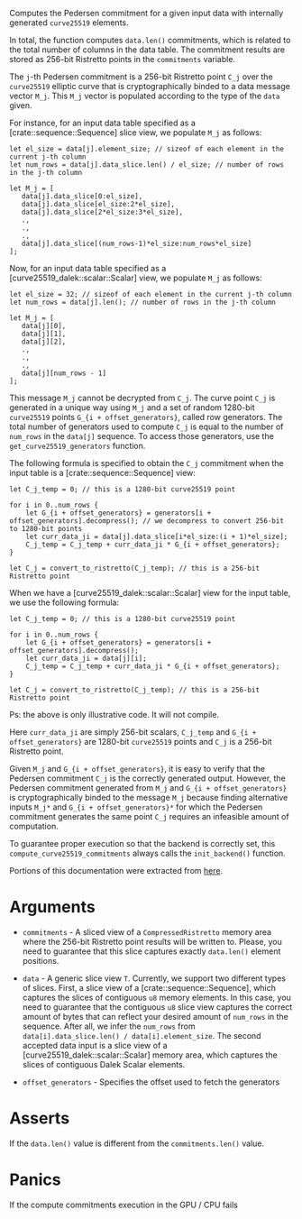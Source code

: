 Computes the Pedersen commitment for a given input data with internally generated `curve25519` elements.

In total, the function computes `data.len()` commitments,
which is related to the total number of columns in the data table. The commitment
results are stored as 256-bit Ristretto points in the `commitments` variable.

The `j`-th Pedersen commitment is a 256-bit Ristretto point `C_j` over the
`curve25519` elliptic curve that is cryptographically binded to a data message vector `M_j`. This `M_j` vector is populated according to the type of the `data` given.

For instance, for an input data table specified as a [crate::sequence::Sequence] slice view, we populate `M_j` as follows:

```text
let el_size = data[j].element_size; // sizeof of each element in the current j-th column
let num_rows = data[j].data_slice.len() / el_size; // number of rows in the j-th column

let M_j = [
   data[j].data_slice[0:el_size],
   data[j].data_slice[el_size:2*el_size],
   data[j].data_slice[2*el_size:3*el_size],
   .,
   .,
   .,
   data[j].data_slice[(num_rows-1)*el_size:num_rows*el_size]
];
```

Now, for an input data table specified as a [curve25519_dalek::scalar::Scalar] view, we populate `M_j` as follows:

```text
let el_size = 32; // sizeof of each element in the current j-th column
let num_rows = data[j].len(); // number of rows in the j-th column

let M_j = [
   data[j][0],
   data[j][1],
   data[j][2],
   .,
   .,
   .,
   data[j][num_rows - 1]
];
```

This message `M_j` cannot be decrypted from `C_j`. The curve point `C_j` is generated in a unique way using `M_j` and a
set of random 1280-bit `curve25519` points `G_{i + offset_generators}`, called row generators. The total number of generators used to compute `C_j` is equal to the number of `num_rows` in the `data[j]` sequence. To access those generators, use the `get_curve25519_generators` function.


The following formula
is specified to obtain the `C_j` commitment when the input table is a 
[crate::sequence::Sequence] view:

```text
let C_j_temp = 0; // this is a 1280-bit curve25519 point

for i in 0..num_rows {
    let G_{i + offset_generators} = generators[i + offset_generators].decompress(); // we decompress to convert 256-bit to 1280-bit points
    let curr_data_ji = data[j].data_slice[i*el_size:(i + 1)*el_size];
    C_j_temp = C_j_temp + curr_data_ji * G_{i + offset_generators};
}

let C_j = convert_to_ristretto(C_j_temp); // this is a 256-bit Ristretto point
```

When we have a [curve25519_dalek::scalar::Scalar] view for the input table, we use the following formula:

```text
let C_j_temp = 0; // this is a 1280-bit curve25519 point

for i in 0..num_rows {
    let G_{i + offset_generators} = generators[i + offset_generators].decompress();
    let curr_data_ji = data[j][i];
    C_j_temp = C_j_temp + curr_data_ji * G_{i + offset_generators};
}

let C_j = convert_to_ristretto(C_j_temp); // this is a 256-bit Ristretto point
```

Ps: the above is only illustrative code. It will not compile.

Here `curr_data_ji` are simply 256-bit scalars, `C_j_temp` and `G_{i + offset_generators}` are
1280-bit `curve25519` points and `C_j` is a 256-bit Ristretto point.

Given `M_j` and `G_{i + offset_generators}`, it is easy to verify that the Pedersen
commitment `C_j` is the correctly generated output. However,
the Pedersen commitment generated from `M_j` and `G_{i + offset_generators}` is cryptographically
binded to the message `M_j` because finding alternative inputs `M_j*` and 
`G_{i + offset_generators}*` for which the Pedersen commitment generates the same point `C_j`
requires an infeasible amount of computation.

To guarantee proper execution so that the backend is correctly set,
this `compute_curve25519_commitments` always calls the `init_backend()` function.

Portions of this documentation were extracted from
[here](findora.org/faq/crypto/pedersen-commitment-with-elliptic-curves/).

# Arguments

* `commitments` - A sliced view of a `CompressedRistretto` memory area where the 
               256-bit Ristretto point results will be written to. Please,
               you need to guarantee that this slice captures exactly
               `data.len()` element positions.

* `data` - A generic slice view `T`. Currently, we support
        two different types of slices. First, a slice view of a [crate::sequence::Sequence], 
        which captures the slices of contiguous `u8` memory elements.
        In this case, you need to guarantee that the contiguous `u8` slice view
        captures the correct amount of bytes that can reflect
        your desired amount of `num_rows` in the sequence. After all,
        we infer the `num_rows` from `data[i].data_slice.len() / data[i].element_size`.
        The second accepted data input is a slice view of a [curve25519_dalek::scalar::Scalar] memory area,
        which captures the slices of contiguous Dalek Scalar elements.

* `offset_generators` - Specifies the offset used to fetch the generators

# Asserts

If the `data.len()` value is different from the `commitments.len()` value.

# Panics

If the compute commitments execution in the GPU / CPU fails
